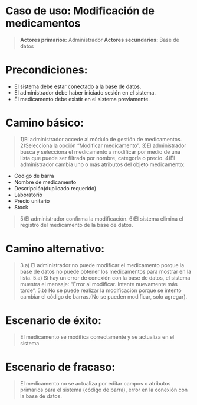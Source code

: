 # Caso de uso: Modificación de medicamentos

>**Actores primarios:** Administrador
**Actores secundarios:** Base de datos

# Precondiciones: 
- El sistema debe estar conectado a la base de datos.
- El administrador debe haber iniciado sesión en el sistema.
- El medicamento debe existir en el sistema previamente.

# Camino básico:
>1)El administrador accede al módulo de gestión de medicamentos.
2)Selecciona la opción “Modificar medicamento”.
3)El administrador busca y selecciona el medicamento a modificar por medio de una lista que puede ser filtrada por nombre, categoría o precio.
4)El administrador cambia uno o más atributos del objeto medicamento: 
- Codigo de barra
- Nombre de medicamento
- Descripción(duplicado requerido)
- Laboratorio
- Precio unitario
- Stock
>5)El administrador confirma la modificación.
6)El sistema elimina el registro del medicamento de la base de datos.

# Camino alternativo:

> 3.a) El administrador no puede modificar el medicamento porque la base de datos no puede obtener los medicamentos para mostrar en la lista.
5.a) Si hay un error de conexión con la base de datos, el sistema muestra el mensaje: “Error al modificar. Intente nuevamente más tarde”.
5.b) No se puede realizar la modificación porque se intentó cambiar el código de barras.(No se pueden modificar, solo agregar).

# Escenario de éxito:

> El medicamento se modifica correctamente y se actualiza en el sistema

# Escenario de fracaso:

> El medicamento no se actualiza por editar campos o atributos primarios para el sistema (código de barra), error en la conexión con la base de datos.
